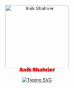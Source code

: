 <p align="center">
  <a href="https://github.com/AnikShahrier">
    <img src="https://raw.githubusercontent.com/AnikShahrier/profileimage/main/circular_image.svg" alt="Anik Shahrier" width="200" />
  </a>
</p>

<h3 align="center" style="color: #F70000; font-weight: 900; margin-top: -20px; margin-bottom: 10px; text-shadow: 1px 1px 4px rgba(0,0,0,0.5);">
  Anik Shahrier
</h3>

<p align="center">
  <a href="https://git.io/typing-svg">
    <img
      src="https://readme-typing-svg.demolab.com?font=Fira+Code&pause=1000&color=F70000&background=FFFFFF00&center=true&vCenter=true&random=true&width=455&lines=Always+learning+new+things;Full+Stack+web+developer;Experienced+UI+%2F+UX+designer;Currently+working+at+Softvence+Agency"
      alt="Typing SVG"
    />
  </a>
</p>
